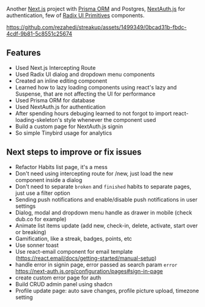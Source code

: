 Another [Next.js](https://nextjs.org/) project with [Prisma ORM](https://www.prisma.io/) and Postgres, [NextAuth.js](https://next-auth.js.org/) for authentication, few of [Radix UI Primitives](https://www.radix-ui.com/primitives/docs/primitives/overview) components.

https://github.com/rezahedi/streakup/assets/1499349/0bcad31b-fbdc-4cdf-9b81-5c8551c25674

## Features
- Used Next.js Intercepting Route
- Used Radix UI dialog and dropdown menu components
- Created an inline editing component
- Learned how to lazy loading components using react's lazy and Suspense, that are not affecting the UI for performance
- Used Prisma ORM for database
- Used NextAuth.js for authentication
- After spending hours debuging learned to not forgot to import react-loading-skeleton's style whenever the component used
- Build a custom page for NextAuth.js signin
- So simple Tinybird usage for analytics

## Next steps to improve or fix issues
- Refactor Habits list page, it's a mess
- Don't need using intercepting route for /new, just load the new component inside a dialog
- Don't need to separate `broken` and `finished` habits to separate pages, just use a filter option
- Sending push notifications and enable/disable push notifications in user settings
- Dialog, modal and dropdown menu handle as drawer in mobile (check dub.co for example)
- Animate list items update (add new, check-in, delete, activate, start over or breaking)
- Gamification, like a streak, badges, points, etc
- Use sonner toast
- Use react-email component for email template (https://react.email/docs/getting-started/manual-setup)
- handle error in signin page, error passed as search param `error` https://next-auth.js.org/configuration/pages#sign-in-page
- create custom error page for auth
- Build CRUD admin panel using shadcn
- Profile update page: auto save changes, profile picture upload, timezone setting